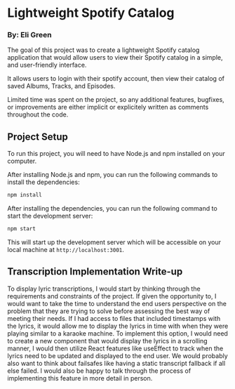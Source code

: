 # Lightweight Spotify Catalog
### By: Eli Green

The goal of this project was to create a lightweight Spotify catalog application that would allow users to view their Spotify catalog in a simple, and user-friendly interface.

It allows users to login with their spotify account, then view their catalog of saved Albums, Tracks, and Episodes. 

Limited time was spent on the project, so any additional features, bugfixes, or improvements are either implicit or explicitely written as comments throughout the code.

## Project Setup

To run this project, you will need to have Node.js and npm installed on your computer. 

After installing Node.js and npm, you can run the following commands to install the dependencies:

```bash
npm install
```

After installing the dependencies, you can run the following command to start the development server:

```bash
npm start
```

This will start up the development server which will be accessible on your local machine at `http://localhost:3001`.

## Transcription Implementation Write-up
To display lyric transcriptions, I would start by thinking through the requirements and constraints of the project. If given the opportunity to, I would want to take the time to understand the end users perspective on the problem that they are trying to solve before assessing the best way of meeting their needs. If I had access to files that included timestamps with the lyrics, it would allow me to display the lyrics in time with when they were playing similar to a karaoke machine. To implement this option, I would need to create a new component that would display the lyrics in a scrolling manner, I would then utilize React features like useEffect to track when the lyrics need to be updated and displayed to the end user. We would probably also want to think about failsafes like having a static transcript fallback if all else failed. I would also be happy to talk through the process of implementing this feature in more detail in person.